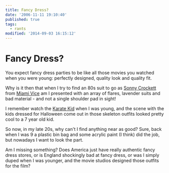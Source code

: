 ```yaml
---
title: Fancy Dress?
date: '2006-11-11 19:10:40'
published: true
tags:
  - rants
modified: '2014-09-03 16:15:12'
---
```

# Fancy Dress?

You expect fancy dress parties to be like all those movies you watched when you were young: perfectly designed, quality look and quality fit.

Why is it then that when I try to find an 80s suit to go as [Sonny Crockett](http://imdb.com/gallery/mptv/1368/Mptv/1368/5354_0058.jpg.html?path=gallery&path_key=0086759) from [Miami Vice](http://imdb.com/title/tt0086759/) am I presented with an array of flares, lavender suits and bad material - and not a single shoulder pad in sight!


<!--more-->

I remember watch the [Karate Kid](http://imdb.com/title/tt0087538/) when I was young, and the scene with the kids dressed for Halloween come out in those skeleton outfits looked pretty cool to a 7 year old kid. 

So now, in my late 20s, why can't I find anything near as good?  Sure, back when I was 9 a plastic bin bag and some acrylic paint (I think) did the job, but nowadays I want to look the part.

Am I missing something?  Does America just have really authentic fancy dress stores, or is England shockingly bad at fancy dress, or was I simply duped when I was younger, and the movie studios designed those outfits for the film?
